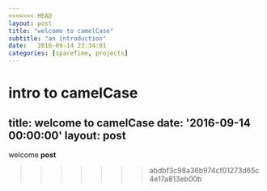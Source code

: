 ```yaml
---
<<<<<<< HEAD
layout: post
title: "welcome to camelCase"
subtitle: "an introduction"
date:   2016-09-14 23:34:01
categories: [spareTime, projects]
---
```


intro to camelCase
=======
title: welcome to camelCase
date: '2016-09-14 00:00:00'
layout: post
---
welcome **post**
>>>>>>> abdbf3c98a36b974cf01273d65c4e17a813eb00b
